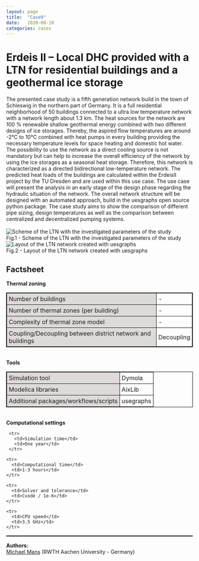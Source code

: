 ```yaml
---
layout: page
title:  "Case9"
date:   2020-08-10
categories: cases
---
```


<meta name="viewport" content="width=device-width, initial-scale=1">
<link rel="stylesheet" href="http://localhost:4000/assets/css/case1.css">



<div class="box">


<div class="title">
<h1>
Erdeis II – Local DHC provided with a LTN for residential buildings and a geothermal ice storage
</h1>
</div>

<div class="text">
The presented case study is a fifth generation network build in the town of Schleswig in the northern part of Germany. It is a full residential neighborhood of 50 buildings connected to a ultra low temperature network with a network length about 1.3 km. The heat sources for the network are 100 % renewable shallow geothermal energy combined with two different designs of ice storages. Thereby, the aspired flow temperatures are around -2°C to 10°C combined with heat pumps in every building providing the necessary temperature levels for space heating and domestic hot water. The possibility to use the network as a direct cooling source is not mandatory but can help to increase the overall efficiency of the network by using the ice storages as a seasonal heat storage. Therefore, this network is characterized as a directed bidirectional low-temperature network. The predicted heat loads of the buildings are calculated within the ErdeisII project by the TU Dresden and are used within this use case. The use case will present the analysis in an early stage of the design phase regarding the hydraulic situation of the network. The overall network structure will be designed with an automated approach, build in the uesgraphs open source python package. The case study aims to show the comparison of different pipe sizing, design temperatures as well as the comparison between centralized and decentralized pumping systems.
<br>
<br>
<div>
<img class="center_m" src="{{ site.url }}/assets/img/img_cs9a.png" alt="Scheme of the LTN with the investigated parameters of the study">
<figcaption>Fig.1 - Scheme of the LTN with the investigated parameters of the study</figcaption>
</div>

<div>
<img class="center_m" src="{{ site.url }}/assets/img/img_cs9b.png" alt="Layout of the LTN network created with uesgraphs">
<figcaption>Fig.2 - Layout of the LTN network created with uesgraphs</figcaption>
</div>


</div>

<div class="text">
<head>
<style>
table, th, td {
  border: 1px solid black;
  border-collapse: collapse;
}
th, td {
  padding: 5px;
}
th {
  text-align: left;
}
</style>
</head>
<body>

<h2>Factsheet</h2>


<table style="width:100%">
<b>Thermal zoning</b>
<colgroup>
   <col span="1" style="background-color:#DEDAD9">
 </colgroup>

  <tr>
    <td>Number of buildings</td>
    <td>-</td>
  </tr>

  <tr>
    <td>Number of thermal zones (per building)</td>
    <td>-</td>
  </tr>

  <tr>
    <td>Complexity of thermal zone model</td>
    <td>-</td>
  </tr>

  <tr>
    <td>Coupling/Decoupling between district network and buildings</td>
    <td>Decoupling</td>
  </tr>
</table>
<br>
  <table style="width:100%">
  <b>Tools</b>
  <colgroup>
     <col span="1" style="background-color:#DEDAD9">
   </colgroup>

   <tr>
     <td>Simulation tool</td>
     <td>Dymola</td>
   </tr>

  <tr>
    <td>Modelica libraries</td>
    <td>AixLib</td>
  </tr>

  <tr>
    <td>Additional packages/workflows/scripts</td>
    <td>usegraphs</td>
  </tr>
  </table>

  <br>
    <table style="width:100%">
    <b>Computational settings</b>
    <colgroup>
       <col span="1" style="background-color:#DEDAD9">
     </colgroup>

     <tr>
       <td>Simulation time</td>
       <td>One year</td>
     </tr>

    <tr>
      <td>Computational time</td>
      <td>1-3 hours</td>
    </tr>

    <tr>
      <td>Solver and tolerance</td>
      <td>Cvode / 1e-6</td>
    </tr>

    <tr>
      <td>CPU speed</td>
      <td>3.5 GHz</td>
    </tr>


</table>

</body>
</div>


<div class="subtitle">
<b>Authors:</b><br>
<a href="mailto:mmans@eonerc.rwth-aachen.de">Michael Mans</a> (RWTH Aachen University - Germany)<br>
</div>




</div>

